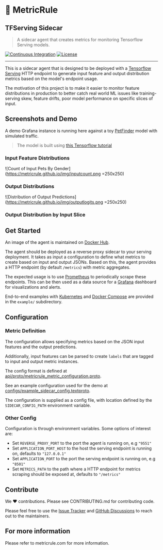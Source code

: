 # 📏 MetricRule

## TFServing Sidecar

> A sidecar agent that creates metrics for monitoring Tensorflow Serving models.

[![Continuous Integration](https://github.com/MetricRule/metricrule-sidecar-tfserving/actions/workflows/ci.yaml/badge.svg)](https://github.com/MetricRule/metricrule-sidecar-tfserving/actions/workflows/ci.yaml)
[![License](https://img.shields.io/badge/License-Apache%202.0-blue.svg)](https://opensource.org/licenses/Apache-2.0)

----

This is a sidecar agent that is designed to be deployed with a [Tensorflow Serving](https://github.com/tensorflow/serving) HTTP endpoint to generate input feature and output distribution metrics based on the model's endpoint usage.

The motivation of this project is to make it easier to monitor feature distributions in production to better catch real world ML issues like training-serving skew, feature drifts, poor model performance on specific slices of input.

## Screenshots and Demo

A demo Grafana instance is running here against a toy [PetFinder](https://www.tensorflow.org/datasets/catalog/pet_finder) model with simulated traffic.

> The model is built using [this Tensorflow tutorial](https://www.tensorflow.org/tutorials/structured_data/feature_columns)

### Input Feature Distributions

![Count of Input Pets By Gender](<https://metricrule.github.io/img/inputcount.png> =250x250)

### Output Distributions

![Distribution of Output Predictions](<https://metricrule.github.io/img/outputlogits.png> =250x250)

### Output Distribution by Input Slice

## Get Started

An image of the agent is maintained on [Docker Hub](https://hub.docker.com/repository/docker/metricrule/metricrule-sidecar-tfserving).

The agent should be deployed as a reverse proxy sidecar to your serving deployment. It takes as input a configuration to define what metrics to create based on input and output JSONs. Based on this, the agent provides a HTTP endpoint (by default `/metrics`) with metric aggregates.

The expected usage is to use [Prometheus](https://github.com/prometheus/prometheus) to periodically scrape these endpoints. This can be then used as a data source for a [Grafana](https://github.com/grafana/grafana) dashboard for visualizations and alerts.

End-to-end examples with [Kubernetes](https://kubernetes.io/) and [Docker Compose](https://docs.docker.com/compose/) are provided in the `example/` subdirectory.

## Configuration

### Metric Definition

The configuration allows specifying metrics based on the JSON input features and the output predictions.

Additionally, input features can be parsed to create `labels` that are tagged to input and output metric instances.

The config format is defined at [api/proto/metricrule_metric_configuration.proto](https://github.com/MetricRule/metricrule-sidecar-tfserving/blob/main/api/proto/metricrule_metric_configuration.proto).

See an example configuration used for the demo at [configs/example_sidecar_config.textproto](https://github.com/MetricRule/metricrule-sidecar-tfserving/blob/main/configs/example_sidecar_config.textproto).

The configuration is supplied as a config file, with location defined by the `SIDECAR_CONFIG_PATH` environment variable.

### Other Config

Configuration is through environment variables. Some options of interest are:

- Set `REVERSE_PROXY_PORT` to the port the agent is running on, e.g `"9551"`
- Set `APPLICATION_PORT_HOST` to the host the serving endpoint is running on, defaults to `"127.0.0.1"`
- Set `APPLICATION_PORT` to the port the serving endpoint is running on, e.g `"8501"`
- Set `METRICS_PATH` to the path where a HTTP endpoint for metrics scraping should be exposed at, defaults to `"/metrics"`

## Contribute

We ❤️ contributions. Please see CONTRIBUTING.md for contributing code.

Please feel free to use the [Issue Tracker](https://github.com/MetricRule/metricrule-sidecar-tfserving/issues) and [GitHub Discussions](https://github.com/MetricRule/metricrule-sidecar-tfserving/discussions) to reach out to the maintainers.

## For more information

Please refer to metricrule.com for more information.
